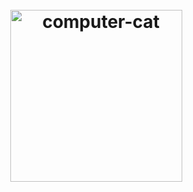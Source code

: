 <h1 align="center">
	<br>
	<img width="275" src="https://github.com/Knutakir/Knutakir/blob/master/cats.gif" alt="computer-cat">
	<br>
</h1>

<!--
**Knutakir/Knutakir** is a ✨ _special_ ✨ repository because its `README.md` (this file) appears on your GitHub profile.

Here are some ideas to get you started:

- 🔭 I’m currently working on ...
- 🌱 I’m currently learning ...
- 👯 I’m looking to collaborate on ...
- 🤔 I’m looking for help with ...
- 💬 Ask me about ...
- 📫 How to reach me: ...
- 😄 Pronouns: ...
- ⚡ Fun fact: ...
-->
